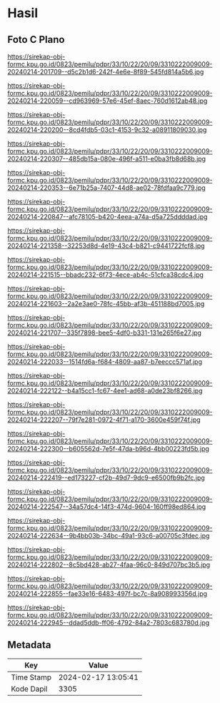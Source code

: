 # Hasil

## Foto C Plano

https://sirekap-obj-formc.kpu.go.id/0823/pemilu/pdpr/33/10/22/20/09/3310222009009-20240214-201709--d5c2b1d6-242f-4e6e-8f89-545fd814a5b6.jpg

https://sirekap-obj-formc.kpu.go.id/0823/pemilu/pdpr/33/10/22/20/09/3310222009009-20240214-220059--cd963969-57e6-45ef-8aec-760d1612ab48.jpg

https://sirekap-obj-formc.kpu.go.id/0823/pemilu/pdpr/33/10/22/20/09/3310222009009-20240214-220200--8cd4fdb5-03c1-4153-9c32-a08911809030.jpg

https://sirekap-obj-formc.kpu.go.id/0823/pemilu/pdpr/33/10/22/20/09/3310222009009-20240214-220307--485db15a-080e-496f-a511-e0ba3fb8d68b.jpg

https://sirekap-obj-formc.kpu.go.id/0823/pemilu/pdpr/33/10/22/20/09/3310222009009-20240214-220353--6e71b25a-7407-44d8-ae02-78fdfaa9c779.jpg

https://sirekap-obj-formc.kpu.go.id/0823/pemilu/pdpr/33/10/22/20/09/3310222009009-20240214-220847--afc78105-b420-4eea-a74a-d5a725ddddad.jpg

https://sirekap-obj-formc.kpu.go.id/0823/pemilu/pdpr/33/10/22/20/09/3310222009009-20240214-221358--32253d8d-4e19-43c4-b821-c9441722fcf8.jpg

https://sirekap-obj-formc.kpu.go.id/0823/pemilu/pdpr/33/10/22/20/09/3310222009009-20240214-221515--bbadc232-6f73-4ece-ab4c-51cfca38cdc4.jpg

https://sirekap-obj-formc.kpu.go.id/0823/pemilu/pdpr/33/10/22/20/09/3310222009009-20240214-221603--2a2e3ae0-78fc-45bb-af3b-451188bd7005.jpg

https://sirekap-obj-formc.kpu.go.id/0823/pemilu/pdpr/33/10/22/20/09/3310222009009-20240214-221707--335f7898-bee5-4df0-b331-131e265f6e27.jpg

https://sirekap-obj-formc.kpu.go.id/0823/pemilu/pdpr/33/10/22/20/09/3310222009009-20240214-222033--1514fd6a-f684-4809-aa87-b7eeccc571af.jpg

https://sirekap-obj-formc.kpu.go.id/0823/pemilu/pdpr/33/10/22/20/09/3310222009009-20240214-222122--b4a15cc1-fc67-4ee1-ad68-a0de23bf8266.jpg

https://sirekap-obj-formc.kpu.go.id/0823/pemilu/pdpr/33/10/22/20/09/3310222009009-20240214-222207--79f7e281-0972-4f71-a170-3600e459f74f.jpg

https://sirekap-obj-formc.kpu.go.id/0823/pemilu/pdpr/33/10/22/20/09/3310222009009-20240214-222300--b605562d-7e5f-47da-b96d-4bb00223fd5b.jpg

https://sirekap-obj-formc.kpu.go.id/0823/pemilu/pdpr/33/10/22/20/09/3310222009009-20240214-222419--ed173227-cf2b-49d7-9dc9-e6500fb9b2fc.jpg

https://sirekap-obj-formc.kpu.go.id/0823/pemilu/pdpr/33/10/22/20/09/3310222009009-20240214-222547--34a57dc4-14f3-474d-9604-160ff98ed864.jpg

https://sirekap-obj-formc.kpu.go.id/0823/pemilu/pdpr/33/10/22/20/09/3310222009009-20240214-222634--9b4bb03b-34bc-49a1-93c6-a00705c3fdec.jpg

https://sirekap-obj-formc.kpu.go.id/0823/pemilu/pdpr/33/10/22/20/09/3310222009009-20240214-222802--8c5bd428-ab27-4faa-96c0-849d707bc3b5.jpg

https://sirekap-obj-formc.kpu.go.id/0823/pemilu/pdpr/33/10/22/20/09/3310222009009-20240214-222855--fae33e16-6483-497f-bc7c-8a908993356d.jpg

https://sirekap-obj-formc.kpu.go.id/0823/pemilu/pdpr/33/10/22/20/09/3310222009009-20240214-222945--ddad5ddb-ff06-4792-84a2-7803c683780d.jpg


## Metadata

| Key        | Value               |
| ---------- | ------------------- |
| Time Stamp | 2024-02-17 13:05:41 |
| Kode Dapil | 3305                |



